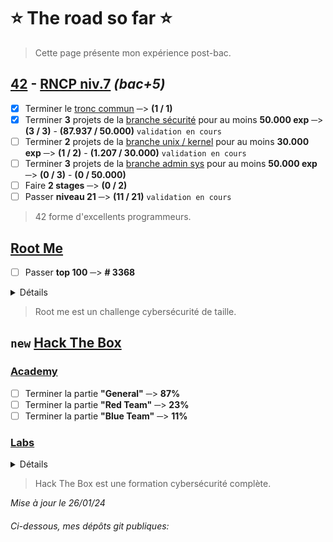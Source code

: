 # :star: The road so far :star:
> Cette page présente mon expérience post-bac.
## [42](https://42.fr/) - [RNCP niv.7](https://www.francecompetences.fr/recherche/rncp/36137/) *(bac+5)*
  - [x] Terminer le [tronc commun](https://github.com/Skalyaeve/42_common_core) ─> **(1 / 1)**
  - [x] Terminer **3** projets de la [branche sécurité](https://github.com/Skalyaeve/42_security) pour au moins **50.000 exp** ─> **(3 / 3)** - **(87.937 / 50.000)** `validation en cours`
  - [ ] Terminer **2** projets de la [branche unix / kernel](https://github.com/Skalyaeve/42_unix-Kernel) pour au moins **30.000 exp** ─> **(1 / 2)** - **(1.207 / 30.000)** `validation en cours`
  - [ ] Terminer **3** projets de la [branche admin sys](https://github.com/Skalyaeve/42_sys_admin) pour au moins **50.000 exp** ─> **(0 / 3)** - **(0 / 50.000)**
  - [ ] Faire **2 stages** ─> **(0 / 2)**
  - [ ] Passer **niveau 21** ─> **(11 / 21)** `validation en cours`
> 42 forme d'excellents programmeurs.

## [Root Me](https://www.root-me.org/Skalyaeve)
  - [ ] Passer **top 100** ─> **# 3368**
<details><summary>Détails</summary>

  - [ ] Terminer la branche [Programmation](https://www.root-me.org/fr/Challenges/Programmation/) ─> **86%**
  - [ ] Terminer la branche [App - Système](https://www.root-me.org/fr/Challenges/App-Systeme/) ─> **21%**
  - [ ] Terminer la branche [App - Script](https://www.root-me.org/fr/Challenges/App-Script/) ─> **78%**
  - [ ] Terminer la branche [Cracking](https://www.root-me.org/fr/Challenges/Cracking/) ─> **30%**
  - [ ] Terminer la branche [Réseau](https://www.root-me.org/fr/Challenges/Reseau/) ─> **56%**
  - [ ] Terminer la branche [Web - Client](https://www.root-me.org/fr/Challenges/Web-Client/) ─> **22%**
  - [ ] Terminer la branche [Web - Serveur](https://www.root-me.org/fr/Challenges/Web-Serveur/) ─> **23%**
  - [ ] Terminer la branche [Cryptanalyse](https://www.root-me.org/fr/Challenges/Cryptanalyse/) ─> **25%**
  - [ ] Terminer la branche [Stéganographie](https://www.root-me.org/fr/Challenges/Steganographie/) ─> **26%**
  - [ ] Terminer la branche [Forensic](https://www.root-me.org/fr/Challenges/Forensic/) ─> **2%**
  - [ ] Terminer la branche [Réaliste](https://www.root-me.org/fr/Challenges/Realiste/) ─> **2%**
</details>

> Root me est un challenge cybersécurité de taille.

## `new` [Hack The Box](https://www.root-me.org/Skalyaeve)
### [Academy](https://academy.hackthebox.com/catalogue/paths)
  - [ ] Terminer la partie **"General"**  ─> **87%**
  - [ ] Terminer la partie **"Red Team"**  ─> **23%**
  - [ ] Terminer la partie **"Blue Team"**  ─> **11%**
### [Labs](https://www.hackthebox.com/hacker/hacking-labs)
<details><summary>Détails</summary>

  - [ ] Terminer les box **Linux** ─> **0%**
  - [ ] Terminer les box **Windows** ─> **1%**
  - [ ] Terminer les box **OpenBSD** ─> **0%**
  - [ ] Terminer les box **FreeBSD** ─> **0%**
  - [ ] Terminer les box **Solaris** ─> **0%**
  - [ ] Terminer les box **Android** ─> **0%**
  - [ ] Terminer les box **Other** ─> **0%**
  - [ ] Terminer les challenges **Reversing** ─> **2%**
  - [ ] Terminer les challenges **Crypto** ─> **1%**
  - [ ] Terminer les challenges **Pwn** ─> **1%**
  - [ ] Terminer les challenges **Web** ─> **0%**
  - [ ] Terminer les challenges **Misc** ─> **0%**
  - [ ] Terminer les challenges **Forensics** ─> **0%**
  - [ ] Terminer les challenges **Mobile** ─> **0%**
  - [ ] Terminer les challenges **OSINT** ─> **0%**
  - [ ] Terminer les challenges **Hardware** ─> **0%**
  - [ ] Terminer les challenges **GamePwn** ─> **0%**
  - [ ] Terminer les challenges **Blockchain** ─> **0%**
</details>

> Hack The Box est une formation cybersécurité complète.

*Mise à jour le 26/01/24*
###### Ci-dessous, mes dépôts git publiques:
